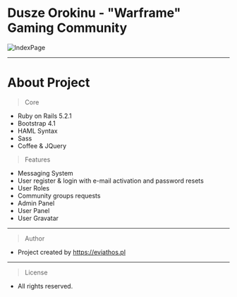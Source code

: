 

# Dusze Orokinu - "Warframe" Gaming Community



![IndexPage](https://i.imgur.com/gvUAZ9N.jpg)

---

# About Project

> Core
- Ruby on Rails 5.2.1
- Bootstrap 4.1
- HAML Syntax
- Sass
- Coffee & JQuery

 
> Features
- Messaging System
- User register & login with e-mail activation and password resets
- User Roles
- Community groups requests
- Admin Panel
- User Panel
- User Gravatar


---

> Author
- Project created by https://eviathos.pl

---

> License
- All rights reserved.


